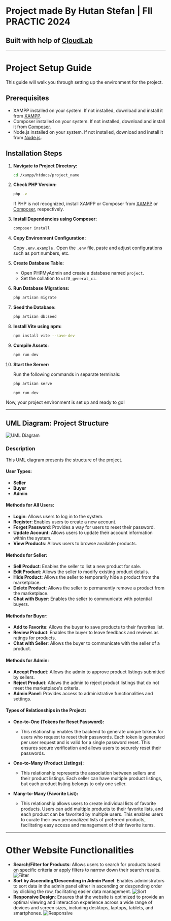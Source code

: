 # Project made By Hutan Stefan | FII PRACTIC 2024

## **Built with help of [CloudLab](https://www.cloudlab-solutions.com)**

***

# Project Setup Guide

This guide will walk you through setting up the environment for the project.

## Prerequisites

- XAMPP installed on your system. If not installed, download and install it from [XAMPP](https://www.apachefriends.org/index.html).
- Composer installed on your system. If not installed, download and install it from [Composer](https://getcomposer.org/).
- Node.js installed on your system. If not installed, download and install it from [Node.js](https://nodejs.org/en/download/).

## Installation Steps

1. **Navigate to Project Directory:**

    ```bash
    cd /xampp/htdocs/project_name
    ```

2. **Check PHP Version:**

    ```bash
    php -v
    ```

    If PHP is not recognized, install XAMPP or Composer from [XAMPP](https://www.apachefriends.org/index.html) or [Composer](https://getcomposer.org/), respectively.

3. **Install Dependencies using Composer:**

    ```bash
    composer install
    ```

4. **Copy Environment Configuration:**

   
    Copy `.env.example.`
    Open the `.env` file, paste and adjust configurations such as port numbers, etc.

5. **Create Database Table:**

    - Open PHPMyAdmin and create a database named `project`.
    - Set the collation to `utf8_general_ci`.

6. **Run Database Migrations:**

    ```bash
    php artisan migrate
    ```

7. **Seed the Database:**

    ```bash
    php artisan db:seed
    ```    

8. **Install Vite using npm:**

    ```bash
    npm install vite --save-dev
    ```

9. **Compile Assets:**

    ```bash
    npm run dev
    ```

10. **Start the Server:**

    Run the following commands in separate terminals:

    ```bash
    php artisan serve
    ```

    ```bash
    npm run dev
    ```

Now, your project environment is set up and ready to go!


***


## UML Diagram: Project Structure

![UML Diagram](public/images/ProjectDiagram.drawio.png)

### Description

This UML diagram presents the structure of the project.

#### User Types:

- **Seller**
- **Buyer**
- **Admin**

#### Methods for All Users:

- **Login**: Allows users to log in to the system.
- **Register**: Enables users to create a new account.
- **Forget Password**: Provides a way for users to reset their password.
- **Update Account**: Allows users to update their account information within the system.
- **View Products**: Allows users to browse available products.

#### Methods for Seller:

- **Sell Product**: Enables the seller to list a new product for sale.
- **Edit Product**: Allows the seller to modify existing product details.
- **Hide Product**: Allows the seller to temporarily hide a product from the marketplace.
- **Delete Product**: Allows the seller to permanently remove a product from the marketplace.
- **Chat with Buyer**: Enables the seller to communicate with potential buyers.

#### Methods for Buyer:

- **Add to Favorite**: Allows the buyer to save products to their favorites list.
- **Review Product**: Enables the buyer to leave feedback and reviews as ratings for products.
- **Chat with Seller**: Allows the buyer to communicate with the seller of a product.

#### Methods for Admin:

- **Accept Product**: Allows the admin to approve product listings submitted by sellers.
- **Reject Product**: Allows the admin to reject product listings that do not meet the marketplace's criteria.
- **Admin Panel**: Provides access to administrative functionalities and settings.

#### Types of Relationships in the Project:

- **One-to-One (Tokens for Reset Password):**
  -  This relationship enables the backend to generate unique tokens for users who request to reset their passwords. Each token is generated per user request and is valid for a single password reset. This ensures secure verification and allows users to securely reset their passwords.

- **One-to-Many (Product Listings):**
  -  This relationship represents the association between sellers and their product listings. Each seller can have multiple product listings, but each product listing belongs to only one seller.
  
- **Many-to-Many (Favorite List):**
  -  This relationship allows users to create individual lists of favorite products. Users can add multiple products to their favorite lists, and each product can be favorited by multiple users. This enables users to curate their own personalized lists of preferred products, facilitating easy access and management of their favorite items.


***

# Other Website Functionalities

- **Search/Filter for Products**: Allows users to search for products based on specific criteria or apply filters to narrow down their search results.
![Filter](public/images/filter.png)
- **Sort by Ascending/Descending in Admin Panel**: Enables administrators to sort data in the admin panel either in ascending or descending order by clicking the row, facilitating easier data management.
![Sort](public/images/admin.png)
- **Responsive Design**: Ensures that the website is optimized to provide an optimal viewing and interaction experience across a wide range of devices and screen sizes, including desktops, laptops, tablets, and smartphones.
![Responsive](public/images/responsive.png)








